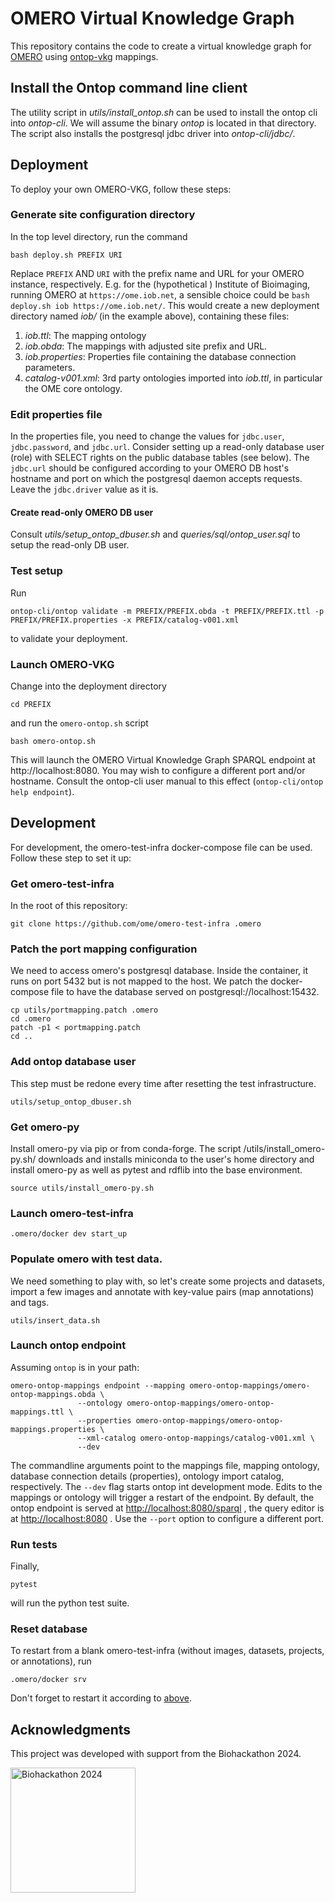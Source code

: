 # OMERO Virtual Knowledge Graph

This repository contains the code to create a virtual knowledge graph for [OMERO](https://openmicroscopy.org/omero) using [ontop-vkg](https://ontop-vkg.org) mappings.

## Install the Ontop command line client
The utility script in *utils\/install_ontop.sh* can be used to install the ontop cli into *ontop-cli*. We will assume the binary *ontop* is located in that directory. The script also installs the postgresql jdbc driver into *ontop-cli\/jdbc\/*.

## Deployment
To deploy your own OMERO-VKG, follow these steps:
### Generate site configuration directory
In the top level directory, run the command
```console
bash deploy.sh PREFIX URI
```
Replace `PREFIX` AND `URI` with the prefix name and URL for your OMERO instance, respectively. E.g. for the (hypothetical ) Institute of Bioimaging, running 
OMERO at `https://ome.iob.net`, a sensible choice could be `bash deploy.sh iob https://ome.iob.net/`.
This would create a new deployment directory named *iob\/* (in the example above),
containing these files:

1. *iob.ttl*: The mapping ontology
1. *iob.obda*: The mappings with adjusted site prefix and URL.
1. *iob.properties*: Properties file containing the database connection parameters.
1. *catalog-v001.xml*: 3rd party ontologies imported into *iob.ttl*, in particular the OME core ontology.



### Edit properties file
In the properties file, you need to change the values for `jdbc.user`, `jdbc.password`, and `jdbc.url`. Consider setting up a read-only database user (role)
with SELECT rights on the public database tables (see below). The `jdbc.url` should be configured according to your OMERO DB host's hostname and port on which
the postgresql daemon accepts requests. Leave the `jdbc.driver` value as it is.

#### Create read-only OMERO DB user
Consult *utils/setup_ontop_dbuser.sh* and *queries/sql/ontop_user.sql* to setup the read-only DB user.


### Test setup
Run
```console
ontop-cli/ontop validate -m PREFIX/PREFIX.obda -t PREFIX/PREFIX.ttl -p PREFIX/PREFIX.properties -x PREFIX/catalog-v001.xml
```
to validate your deployment.

### Launch OMERO-VKG
Change into the deployment directory
```console
cd PREFIX
```
and run the `omero-ontop.sh` script

```console
bash omero-ontop.sh
```

This will launch the OMERO Virtual Knowledge Graph SPARQL endpoint at http://localhost:8080. You may wish to configure a different
port and/or hostname. Consult the ontop-cli user manual to this effect (`ontop-cli/ontop help endpoint`). 

## Development 
For development, the omero-test-infra docker-compose file can be used. Follow these step to set it up:

### Get omero-test-infra
In the root of this repository:

```console
git clone https://github.com/ome/omero-test-infra .omero
```

### Patch the port mapping configuration
We need to access omero's postgresql database. Inside the container, it runs on port 5432 but is not
mapped to the host. We patch the docker-compose file to have the database served on postgresql://localhost:15432.

```console
cp utils/portmapping.patch .omero
cd .omero
patch -p1 < portmapping.patch
cd ..
```

### Add ontop database user
This step must be redone every time after resetting the test infrastructure.
```console
utils/setup_ontop_dbuser.sh
```

### Get omero-py
Install omero-py via pip or from conda-forge. The script /utils\/install_omero-py.sh/ downloads and installs miniconda to the user's home directory and install omero-py as well as pytest and rdflib into the base environment.

```console
source utils/install_omero-py.sh
```

### Launch omero-test-infra
```console
.omero/docker dev start_up
```

### Populate omero with test data.
We need something to play with, so let's create some projects and datasets, import a few images and annotate 
with key-value pairs (map annotations) and tags.

```console
utils/insert_data.sh
```

### Launch ontop endpoint
Assuming `ontop` is in your path:
```console
omero-ontop-mappings endpoint --mapping omero-ontop-mappings/omero-ontop-mappings.obda \
               --ontology omero-ontop-mappings/omero-ontop-mappings.ttl \
               --properties omero-ontop-mappings/omero-ontop-mappings.properties \
               --xml-catalog omero-ontop-mappings/catalog-v001.xml \
               --dev
```
The commandline arguments point to the mappings file, mapping ontology, database connection details (properties), ontology import catalog, respectively. The `--dev` flag starts ontop int development mode. Edits to the mappings or ontology will trigger a restart of the endpoint. By default, the ontop endpoint is served at [http://localhost:8080/sparql](http://localhost:8080/sparql) , the query editor is at [http://localhost:8080](http://localhost:8080) . Use the `--port` option to configure a different port.

### Run tests
Finally,
```console
pytest
```
will run the python test suite.

### Reset database
To restart from a blank omero-test-infra (without images, datasets, projects, or annotations), run
```console
.omero/docker srv
```

Don't forget to restart it according to [above](#populate-omero-with-test-data).

## Acknowledgments

This project was developed with support from the Biohackathon 2024.

<img src="https://2024.biohackathon.org/images/bh24-logo.png" alt="Biohackathon 2024" width="200">



